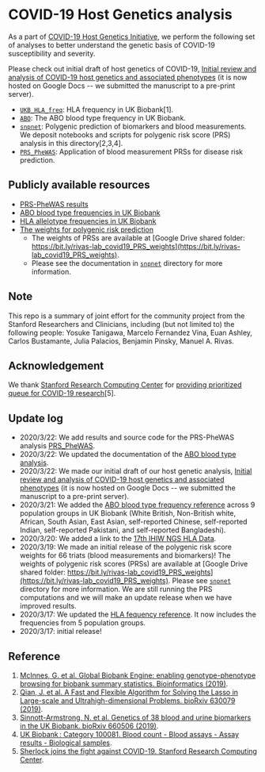 # COVID-19 Host Genetics analysis

As a part of [COVID-19 Host Genetics Initiative](https://covid-19genehostinitiative.net/), we perform the following set of analyses to better understand the genetic basis of COVID-19 susceptibility and severity.

Please check out initial draft of host genetics of COVID-19, [Initial review and analysis of COVID-19 host genetics and associated phenotypes](https://tinyurl.com/genes-covid19) (it is now hosted on Google Docs -- we submitted the manuscript to a pre-print server).

- [`UKB_HLA_freq`](/UKB_HLA_freq): HLA frequency in UK Biobank[1].
- [`ABO`](/ABO): The ABO blood type frequency in UK Biobank.
- [`snpnet`](/snpnet): Polygenic prediction of biomarkers and blood measurements. We deposit notebooks and scripts for polygenic risk score (PRS) analysis in this directory[2,3,4].
- [`PRS_PheWAS`](PRS_PheWAS): Application of blood measurement PRSs for disease risk prediction.

## Publicly available resources

- [PRS-PheWAS results](/PRS_PheWAS)
- [ABO blood type frequencies in UK Biobank](/ABO)
- [HLA allelotype frequencies in UK Biobank](/UKB_HLA_freq)
- [The weights for polygenic risk prediction](/snpnet)
  - The weights of PRSs are available at [Google Drive shared folder: https://bit.ly/rivas-lab_covid19_PRS_weights](https://bit.ly/rivas-lab_covid19_PRS_weights).
  - Please see the documentation in [`snpnet`](/snpnet) directory for more information.

## Note

This repo is a summary of joint effort for the community project from the Stanford Researchers and Clinicians, including (but not limited to) the following people: Yosuke Tanigawa, Marcelo Fernandez Vina, Euan Ashley, Carlos Bustamante, Julia Palacios, Benjamin Pinsky, Manuel A. Rivas.

## Acknowledgement

We thank [Stanford Research Computing Center](https://srcc.stanford.edu/) for [providing prioritized queue for COVID-19 research](http://news.sherlock.stanford.edu/posts/sherlock-joins-the-fight-against-covid-19)[5].

## Update log

- 2020/3/22: We add results and source code for the PRS-PheWAS analysis [PRS_PheWAS](/PRS_PheWAS).
- 2020/3/22: We updated the documentation of the [ABO blood type analysis](/ABO).
- 2020/3/22: We made our initial draft of our host genetic analysis, [Initial review and analysis of COVID-19 host genetics and associated phenotypes](https://tinyurl.com/genes-covid19) (it is now hosted on Google Docs -- we submitted the manuscript to a pre-print server).
- 2020/3/21: We added the [ABO blood type frequency reference](/ABO) across 9 population groups in UK Biobank (White British, Non-British white, African, South Asian, East Asian, self-reported Chinese, self-reported Indian, self-reported Pakistani, and self-reported Bangladeshi).
- 2020/3/20: We added a link to the [17th IHIW NGS HLA Data](http://17ihiw.org/17th-ihiw-ngs-hla-data/).
- 2020/3/19: We made an initial release of the polygenic risk score weights for 66 triats (blood measurements and biomarkers)! The weights of polygenic risk scores (PRSs) are available at [Google Drive shared folder: https://bit.ly/rivas-lab_covid19_PRS_weights](https://bit.ly/rivas-lab_covid19_PRS_weights). Please see [`snpnet`](/snpnet) directory for more information. We are still running the PRS computations and we will make an update release when we have improved results.
- 2020/3/17: We updated the [HLA fequency reference](/UKB_HLA_freq). It now includes the frequencies from 5 population groups.
- 2020/3/17: initial release!

## Reference

1. [McInnes, G. et al. Global Biobank Engine: enabling genotype-phenotype browsing for biobank summary statistics. Bioinformatics (2019)](https://doi.org/10.1093/bioinformatics/bty999).
2. [Qian, J. et al. A Fast and Flexible Algorithm for Solving the Lasso in Large-scale and Ultrahigh-dimensional Problems. bioRxiv 630079 (2019)](https://doi.org/doi:10.1101/630079).
3. [Sinnott-Armstrong, N. et al. Genetics of 38 blood and urine biomarkers in the UK Biobank. bioRxiv 660506 (2019)](https://doi.org/10.1101/660506).
4. [UK Biobank : Category 100081. Blood count - Blood assays - Assay results - Biological samples](http://biobank.ctsu.ox.ac.uk/crystal/label.cgi?id=100081).
5. [Sherlock joins the fight against COVID-19. Stanford Research Computing Center](http://news.sherlock.stanford.edu/posts/sherlock-joins-the-fight-against-covid-19).
